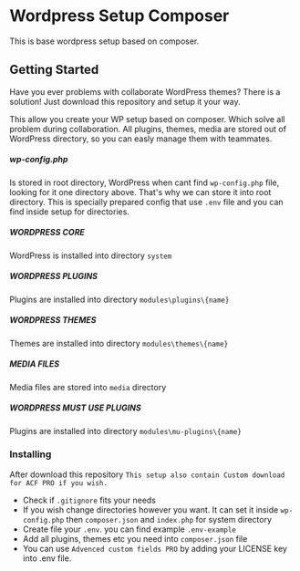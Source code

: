 # Wordpress Setup Composer

This is base wordpress setup based on composer.

## Getting Started 

Have you ever problems with collaborate WordPress themes? There is a solution! 
Just download this repository and setup it your way.

This allow you create your WP setup based on composer. Which solve all problem during collaboration.
All plugins, themes, media are stored out of WordPress directory, so you can easly manage them with teammates.

##### wp-config.php 
Is stored in root directory, WordPress when cant find `wp-config.php` file, looking for it one directory above. That's why we can store it into root directory.
This is specially prepared config that use `.env` file and you can find inside setup for directories.

##### WORDPRESS CORE

WordPress is installed into directory `system`

##### WORDPRESS PLUGINS 

Plugins are installed into directory `modules\plugins\{name}`

##### WORDPRESS THEMES 

Themes are installed into directory `modules\themes\{name}`

##### MEDIA FILES 

Media files are stored into `media` directory

##### WORDPRESS MUST USE PLUGINS 
Plugins are installed into directory `modules\mu-plugins\{name}`

### Installing

After download this repository 
`This setup also contain Custom download for ACF PRO if you wish.`

* Check if `.gitignore` fits your needs
* If you wish change directories however you want. It can set it inside `wp-config.php` then `composer.json` and `index.php` for system directory
* Create file your `.env`.  you can find example `.env-example`
* Add all plugins, themes etc you need into `composer.json` file 
* You can use `Advenced custom fields PRO` by adding your LICENSE key into .env file.